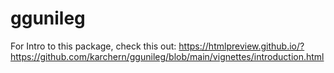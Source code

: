 # ggunileg

For Intro to this package, check this out:
https://htmlpreview.github.io/?https://github.com/karchern/ggunileg/blob/main/vignettes/introduction.html